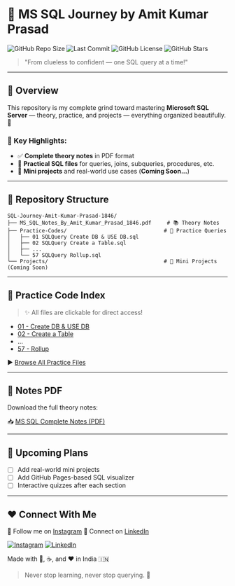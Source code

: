 # 🚀 MS SQL Journey by Amit Kumar Prasad

![GitHub Repo Size](https://img.shields.io/github/repo-size/AmitKumarPrasad1846/SQL-Journey-Amit-Kumar-Prasad-1846)
![Last Commit](https://img.shields.io/github/last-commit/AmitKumarPrasad1846/SQL-Journey-Amit-Kumar-Prasad-1846)
![GitHub License](https://img.shields.io/github/license/AmitKumarPrasad1846/SQL-Journey-Amit-Kumar-Prasad-1846)
![GitHub Stars](https://img.shields.io/github/stars/AmitKumarPrasad1846/SQL-Journey-Amit-Kumar-Prasad-1846?style=social)

> "From clueless to confident — one SQL query at a time!"

---

## 📘 Overview

This repository is my complete grind toward mastering **Microsoft SQL Server** — theory, practice, and projects — everything organized beautifully. 💪

### 🎯 Key Highlights:

* ✅ **Complete theory notes** in PDF format
* 🧠 **Practical SQL files** for queries, joins, subqueries, procedures, etc.
* 🧪 **Mini projects** and real-world use cases (**Coming Soon...**)

---

## 📁 Repository Structure

```
SQL-Journey-Amit-Kumar-Prasad-1846/
├── MS_SQL_Notes_By_Amit_Kumar_Prasad_1846.pdf     # 📚 Theory Notes
├── Practice-Codes/                               # 🧠 Practice Queries
│   ├── 01 SQLQuery Create DB & USE DB.sql
│   ├── 02 SQLQuery Create a Table.sql
│   ├── ...
│   └── 57 SQLQuery Rollup.sql
└── Projects/                                     # 💼 Mini Projects (Coming Soon)
```

---

## 🧪 Practice Code Index

> ✨ All files are clickable for direct access!

* [01 - Create DB & USE DB](./Practice-Codes/01%20SQLQuery%20Create%20DB%20%26%20USE%20DB.sql)
* [02 - Create a Table](./Practice-Codes/02%20SQLQuery%20Create%20a%20Table.sql)
* ...
* [57 - Rollup](./Practice-Codes/57%20SQL%20Query%20Rollup.sql)

▶️ [Browse All Practice Files](./Practice-Codes/)

---

## 📄 Notes PDF

Download the full theory notes:

📥 [MS SQL Complete Notes (PDF)](./MS_SQL_Notes_By_Amit_Kumar_Prasad_1846.pdf)

---

## 📌 Upcoming Plans

* [ ] Add real-world mini projects
* [ ] Add GitHub Pages-based SQL visualizer
* [ ] Interactive quizzes after each section

---

## ❤️ Connect With Me

📲 Follow me on [Instagram]([https://www.instagram.com/tera_username_yahan](https://www.instagram.com/amiku.1846/))  
👔 Connect on [LinkedIn]([https://www.linkedin.com/in/tera-linkedin-username/](https://www.linkedin.com/in/amit-kumar-prasad-00b297369/))


[![Instagram](https://img.shields.io/badge/Instagram-%23E4405F.svg?style=for-the-badge&logo=Instagram&logoColor=white)]([https://www.instagram.com/tera_username_yahan](https://www.instagram.com/amiku.1846/))
[![LinkedIn](https://img.shields.io/badge/LinkedIn-%230077B5.svg?style=for-the-badge&logo=linkedin&logoColor=white)]([https://www.linkedin.com/in/tera-linkedin-username/](https://www.linkedin.com/in/amit-kumar-prasad-00b297369/))


Made with 🧠, ☕, and ❤️ in India 🇮🇳

> Never stop learning, never stop querying. 🚀
